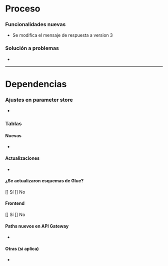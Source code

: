 # Proceso
### Funcionalidades nuevas
- Se modifica el mensaje de respuesta a version 3

### Solución a problemas
- 
------------------------------
# Dependencias
### Ajustes en parameter store
- 
### Tablas

#### Nuevas
- 
#### Actualizaciones
- 
#### ¿Se actualizaron esquemas de Glue?
[] Sí
[] No
#### Frontend
[] Sí
[] No
#### Paths nuevos en API Gateway
- 
#### Otras (si aplica)
- 